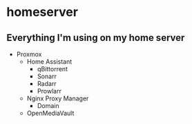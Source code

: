 # homeserver
Everything I'm using on my home server
---
- Proxmox
  - Home Assistant
    - qBittorrent
    - Sonarr
    - Radarr
    - Prowlarr
  - Nginx Proxy Manager
    - Domain
  - OpenMediaVault
